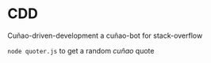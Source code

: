 # CDD
Cuñao-driven-development
a cuñao-bot for stack-overflow



`node quoter.js` to get a random _cuñao_ quote
